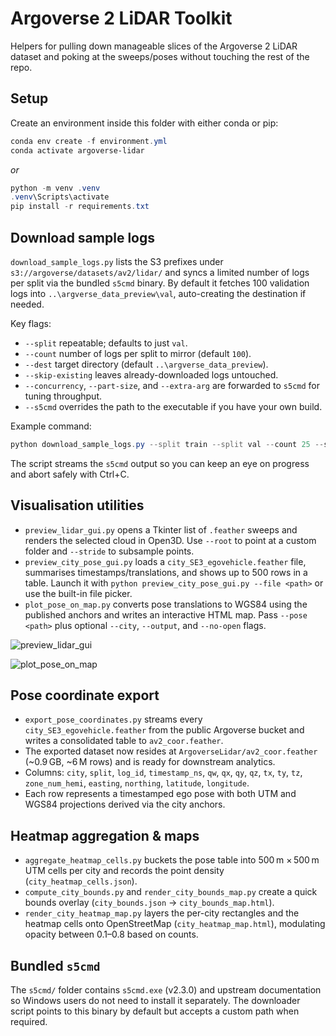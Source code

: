 # Argoverse 2 LiDAR Toolkit

Helpers for pulling down manageable slices of the Argoverse 2 LiDAR dataset and poking at the sweeps/poses without touching the rest of the repo.

## Setup
Create an environment inside this folder with either conda or pip:

```powershell
conda env create -f environment.yml
conda activate argoverse-lidar
```
_or_
```powershell
python -m venv .venv
.venv\Scripts\activate
pip install -r requirements.txt
```

## Download sample logs
`download_sample_logs.py` lists the S3 prefixes under `s3://argoverse/datasets/av2/lidar/` and syncs a limited number of logs per split via the bundled `s5cmd` binary. By default it fetches 100 validation logs into `..\argverse_data_preview\val`, auto-creating the destination if needed.

Key flags:
- `--split` repeatable; defaults to just `val`.
- `--count` number of logs per split to mirror (default `100`).
- `--dest` target directory (default `..\argverse_data_preview`).
- `--skip-existing` leaves already-downloaded logs untouched.
- `--concurrency`, `--part-size`, and `--extra-arg` are forwarded to `s5cmd` for tuning throughput.
- `--s5cmd` overrides the path to the executable if you have your own build.

Example command:
```powershell
python download_sample_logs.py --split train --split val --count 25 --skip-existing
```
The script streams the `s5cmd` output so you can keep an eye on progress and abort safely with Ctrl+C.

## Visualisation utilities
- `preview_lidar_gui.py` opens a Tkinter list of `.feather` sweeps and renders the selected cloud in Open3D. Use `--root` to point at a custom folder and `--stride` to subsample points.
- `preview_city_pose_gui.py` loads a `city_SE3_egovehicle.feather` file, summarises timestamps/translations, and shows up to 500 rows in a table. Launch it with `python preview_city_pose_gui.py --file <path>` or use the built-in file picker.
- `plot_pose_on_map.py` converts pose translations to WGS84 using the published anchors and writes an interactive HTML map. Pass `--pose <path>` plus optional `--city`, `--output`, and `--no-open` flags.

![preview_lidar_gui](https://github.com/user-attachments/assets/cf5133f1-fad5-4365-bfc4-10771765e25a)

![plot_pose_on_map](https://github.com/user-attachments/assets/77a94507-72cf-4aa3-9c1f-e7bd41d54a91)

## Pose coordinate export
- `export_pose_coordinates.py` streams every `city_SE3_egovehicle.feather` from the public Argoverse bucket and writes a consolidated table to `av2_coor.feather`.
- The exported dataset now resides at `ArgoverseLidar/av2_coor.feather` (~0.9 GB, ~6 M rows) and is ready for downstream analytics.
- Columns: `city`, `split`, `log_id`, `timestamp_ns`, `qw`, `qx`, `qy`, `qz`, `tx`, `ty`, `tz`, `zone_num_hemi`, `easting`, `northing`, `latitude`, `longitude`.
- Each row represents a timestamped ego pose with both UTM and WGS84 projections derived via the city anchors.

## Heatmap aggregation & maps
- `aggregate_heatmap_cells.py` buckets the pose table into 500 m × 500 m UTM cells per city and records the point density (`city_heatmap_cells.json`).
- `compute_city_bounds.py` and `render_city_bounds_map.py` create a quick bounds overlay (`city_bounds.json` → `city_bounds_map.html`).
- `render_city_heatmap_map.py` layers the per-city rectangles and the heatmap cells onto OpenStreetMap (`city_heatmap_map.html`), modulating opacity between 0.1–0.8 based on counts.

## Bundled `s5cmd`
The `s5cmd/` folder contains `s5cmd.exe` (v2.3.0) and upstream documentation so Windows users do not need to install it separately. The downloader script points to this binary by default but accepts a custom path when required.

